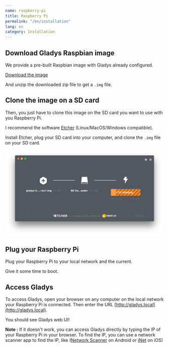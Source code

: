```yaml
---
name: raspberry-pi
title: Raspberry Pi
permalink: "/en/installation"
lang: en
category: Installation
---
```


## Download Gladys Raspbian image

We provide a pre-built Raspbian image with Gladys already configured.

<a class="btn btn-success" href="https://mirror-fr-2.gladysassistant.com/releases/gladys-4.0.0-beta-raspbian-buster.img.zip">Download the image</a>

And unzip the downloaded zip file to get a `.img` file.

## Clone the image on a SD card

Then, you just have to clone this image on the SD card you want to use with you Raspberry Pi.

I recommend the software [Etcher](https://etcher.io/) (Linux/MacOS/Windows compatible).

Install Etcher, plug your SD card into your computer, and clone the `.img` file on your SD card.

<img src="/assets/image/installation/etcher.png" alt="Etcher" class="img-responsive" />

## Plug your Raspberry Pi

Plug your Raspberry Pi to your local network and the current.

Give it some time to boot.

## Access Gladys

To access Gladys, open your browser on any computer on the local network your Raspberry Pi is connected. Then enter the URL [http://gladys.local](http://gladys.local).

You should see Gladys web UI!

**Note :** If it doesn't work, you can access Gladys directly by typing the IP of your Raspberry Pi in your browser. To find the IP, you can use a network scanner app to find the IP, like ([Network Scanner](https://play.google.com/store/apps/details?id=com.easymobile.lan.scanner&hl=fr) on Android or [iNet](https://itunes.apple.com/fr/app/inet-network-scanner/id340793353?mt=8) on iOS)
